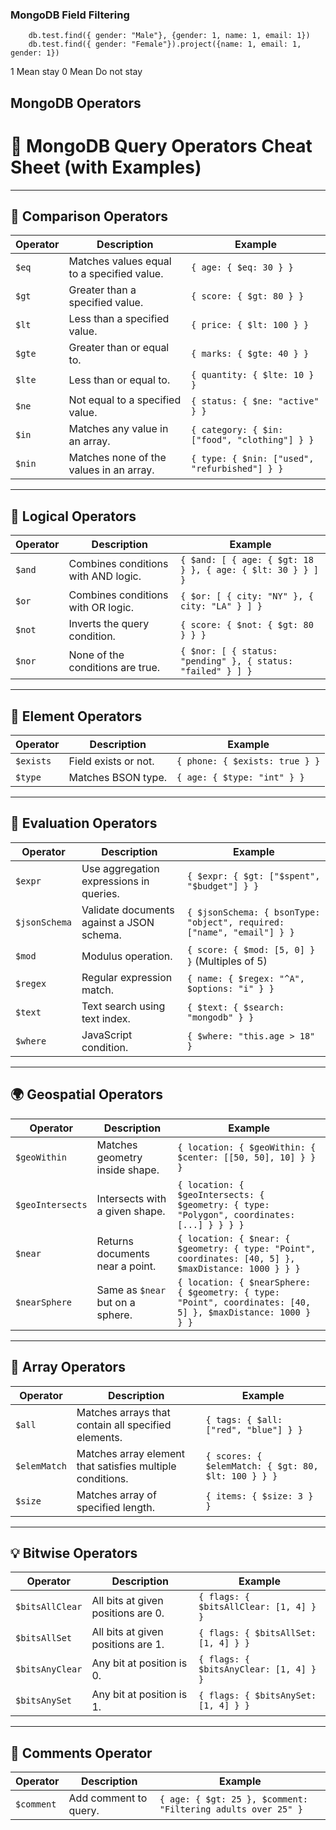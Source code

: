 ### MongoDB Field Filtering

```
    db.test.find({ gender: "Male"}, {gender: 1, name: 1, email: 1})
    db.test.find({ gender: "Female"}).project({name: 1, email: 1, gender: 1})

```

1 Mean stay
0 Mean Do not stay

## MongoDB Operators

# 📘 MongoDB Query Operators Cheat Sheet (with Examples)

---

## 🔁 Comparison Operators

| Operator | Description                                | Example                                       |
| -------- | ------------------------------------------ | --------------------------------------------- |
| `$eq`    | Matches values equal to a specified value. | `{ age: { $eq: 30 } }`                        |
| `$gt`    | Greater than a specified value.            | `{ score: { $gt: 80 } }`                      |
| `$lt`    | Less than a specified value.               | `{ price: { $lt: 100 } }`                     |
| `$gte`   | Greater than or equal to.                  | `{ marks: { $gte: 40 } }`                     |
| `$lte`   | Less than or equal to.                     | `{ quantity: { $lte: 10 } }`                  |
| `$ne`    | Not equal to a specified value.            | `{ status: { $ne: "active" } }`               |
| `$in`    | Matches any value in an array.             | `{ category: { $in: ["food", "clothing"] } }` |
| `$nin`   | Matches none of the values in an array.    | `{ type: { $nin: ["used", "refurbished"] } }` |

---

## 🧠 Logical Operators

| Operator | Description                         | Example                                                     |
| -------- | ----------------------------------- | ----------------------------------------------------------- |
| `$and`   | Combines conditions with AND logic. | `{ $and: [ { age: { $gt: 18 } }, { age: { $lt: 30 } } ] }`  |
| `$or`    | Combines conditions with OR logic.  | `{ $or: [ { city: "NY" }, { city: "LA" } ] }`               |
| `$not`   | Inverts the query condition.        | `{ score: { $not: { $gt: 80 } } }`                          |
| `$nor`   | None of the conditions are true.    | `{ $nor: [ { status: "pending" }, { status: "failed" } ] }` |

---

## 📌 Element Operators

| Operator  | Description          | Example                        |
| --------- | -------------------- | ------------------------------ |
| `$exists` | Field exists or not. | `{ phone: { $exists: true } }` |
| `$type`   | Matches BSON type.   | `{ age: { $type: "int" } }`    |

---

## 📏 Evaluation Operators

| Operator      | Description                               | Example                                                                |
| ------------- | ----------------------------------------- | ---------------------------------------------------------------------- |
| `$expr`       | Use aggregation expressions in queries.   | `{ $expr: { $gt: ["$spent", "$budget"] } }`                            |
| `$jsonSchema` | Validate documents against a JSON schema. | `{ $jsonSchema: { bsonType: "object", required: ["name", "email"] } }` |
| `$mod`        | Modulus operation.                        | `{ score: { $mod: [5, 0] } }` (Multiples of 5)                         |
| `$regex`      | Regular expression match.                 | `{ name: { $regex: "^A", $options: "i" } }`                            |
| `$text`       | Text search using text index.             | `{ $text: { $search: "mongodb" } }`                                    |
| `$where`      | JavaScript condition.                     | `{ $where: "this.age > 18" }`                                          |

---

## 🌍 Geospatial Operators

| Operator         | Description                      | Example                                                                                                     |
| ---------------- | -------------------------------- | ----------------------------------------------------------------------------------------------------------- |
| `$geoWithin`     | Matches geometry inside shape.   | `{ location: { $geoWithin: { $center: [[50, 50], 10] } } }`                                                 |
| `$geoIntersects` | Intersects with a given shape.   | `{ location: { $geoIntersects: { $geometry: { type: "Polygon", coordinates: [...] } } } }`                  |
| `$near`          | Returns documents near a point.  | `{ location: { $near: { $geometry: { type: "Point", coordinates: [40, 5] }, $maxDistance: 1000 } } }`       |
| `$nearSphere`    | Same as `$near` but on a sphere. | `{ location: { $nearSphere: { $geometry: { type: "Point", coordinates: [40, 5] }, $maxDistance: 1000 } } }` |

---

## 🧩 Array Operators

| Operator     | Description                                               | Example                                             |
| ------------ | --------------------------------------------------------- | --------------------------------------------------- |
| `$all`       | Matches arrays that contain all specified elements.       | `{ tags: { $all: ["red", "blue"] } }`               |
| `$elemMatch` | Matches array element that satisfies multiple conditions. | `{ scores: { $elemMatch: { $gt: 80, $lt: 100 } } }` |
| `$size`      | Matches array of specified length.                        | `{ items: { $size: 3 } }`                           |

---

## 💡 Bitwise Operators

| Operator        | Description                        | Example                                |
| --------------- | ---------------------------------- | -------------------------------------- |
| `$bitsAllClear` | All bits at given positions are 0. | `{ flags: { $bitsAllClear: [1, 4] } }` |
| `$bitsAllSet`   | All bits at given positions are 1. | `{ flags: { $bitsAllSet: [1, 4] } }`   |
| `$bitsAnyClear` | Any bit at position is 0.          | `{ flags: { $bitsAnyClear: [1, 4] } }` |
| `$bitsAnySet`   | Any bit at position is 1.          | `{ flags: { $bitsAnySet: [1, 4] } }`   |

---

## 📝 Comments Operator

| Operator   | Description           | Example                                                      |
| ---------- | --------------------- | ------------------------------------------------------------ |
| `$comment` | Add comment to query. | `{ age: { $gt: 25 }, $comment: "Filtering adults over 25" }` |
